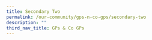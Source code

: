 ```yaml
---
title: Secondary Two
permalink: /our-community/gps-n-co-gps/secondary-two
description: ""
third_nav_title: GPs & Co GPs
---
```

